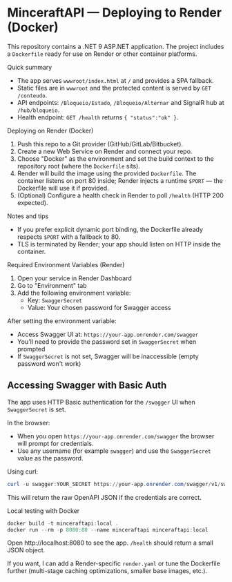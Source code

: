 # MinceraftAPI — Deploying to Render (Docker)

This repository contains a .NET 9 ASP.NET application. The project includes a `Dockerfile` ready for use on Render or other container platforms.

Quick summary
- The app serves `wwwroot/index.html` at `/` and provides a SPA fallback.
- Static files are in `wwwroot` and the protected content is served by `GET /conteudo`.
- API endpoints: `/Bloqueio/Estado`, `/Bloqueio/Alternar` and SignalR hub at `/hub/bloqueio`.
- Health endpoint: `GET /health` returns `{ "status":"ok" }`.

Deploying on Render (Docker)
1. Push this repo to a Git provider (GitHub/GitLab/Bitbucket).
2. Create a new Web Service on Render and connect your repo.
3. Choose "Docker" as the environment and set the build context to the repository root (where the `Dockerfile` sits).
4. Render will build the image using the provided `Dockerfile`. The container listens on port 80 inside; Render injects a runtime `$PORT` — the Dockerfile will use it if provided.
5. (Optional) Configure a health check in Render to poll `/health` (HTTP 200 expected).

Notes and tips
- If you prefer explicit dynamic port binding, the Dockerfile already respects `$PORT` with a fallback to 80.
- TLS is terminated by Render; your app should listen on HTTP inside the container.

Required Environment Variables (Render)
1. Open your service in Render Dashboard
2. Go to "Environment" tab
3. Add the following environment variable:
   - Key: `SwaggerSecret`
   - Value: Your chosen password for Swagger access

After setting the environment variable:
- Access Swagger UI at: `https://your-app.onrender.com/swagger`
- You'll need to provide the password set in `SwaggerSecret` when prompted
- If `SwaggerSecret` is not set, Swagger will be inaccessible (empty password won't work)

Accessing Swagger with Basic Auth
--------------------------------
The app uses HTTP Basic authentication for the `/swagger` UI when `SwaggerSecret` is set.

In the browser:
- When you open `https://your-app.onrender.com/swagger` the browser will prompt for credentials.
- Use any username (for example `swagger`) and use the `SwaggerSecret` value as the password.

Using curl:

```powershell
curl -u swagger:YOUR_SECRET https://your-app.onrender.com/swagger/v1/swagger.json
```

This will return the raw OpenAPI JSON if the credentials are correct.

Local testing with Docker
```powershell
docker build -t minceraftapi:local .
docker run --rm -p 8080:80 --name minceraftapi minceraftapi:local
```

Open http://localhost:8080 to see the app. `/health` should return a small JSON object.

If you want, I can add a Render-specific `render.yaml` or tune the Dockerfile further (multi-stage caching optimizations, smaller base images, etc.).
